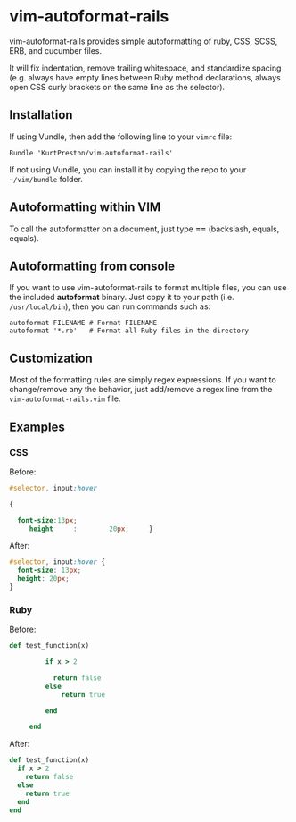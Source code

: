 vim-autoformat-rails
====================

vim-autoformat-rails provides simple autoformatting of ruby, CSS, SCSS, ERB, and cucumber files.

It will fix indentation, remove trailing whitespace, and standardize spacing (e.g. always have empty lines between Ruby method declarations, always open CSS curly brackets on the same line as the selector).

Installation
------------
If using Vundle, then add the following line to your ```vimrc``` file:

```
Bundle 'KurtPreston/vim-autoformat-rails'
```

If not using Vundle, you can install it by copying the repo to your ```~/vim/bundle``` folder.

Autoformatting within VIM
--------------------------
To call the autoformatter on a document, just type **\==** (backslash, equals, equals).

Autoformatting from console
------------------
If you want to use vim-autoformat-rails to format multiple files, you can use the included **autoformat** binary.  Just copy it to your path (i.e. ```/usr/local/bin```), then you can run commands such as:

```
autoformat FILENAME # Format FILENAME
autoformat '*.rb'   # Format all Ruby files in the directory
```

Customization
-------------
Most of the formatting rules are simply regex expressions.  If you want to change/remove any the behavior, just add/remove a regex line from the ```vim-autoformat-rails.vim``` file.

Examples
--------

### CSS
Before:

```css
#selector, input:hover

{

  font-size:13px;
     height     :        20px;     }


```

After:

```css
#selector, input:hover {
  font-size: 13px;
  height: 20px;
}

```

### Ruby
Before:

```ruby
def test_function(x)

         if x > 2

           return false
         else
             return true

         end

     end

```

After:

```ruby
def test_function(x)
  if x > 2
    return false
  else
    return true
  end
end

```
